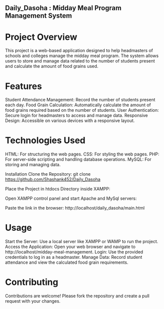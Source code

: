 ## Daily_Dasoha : Midday Meal Program Management System
# Project Overview
This project is a web-based application designed to help headmasters of schools and colleges manage the midday meal program. The system allows users to store and manage data related to the number of students present and calculate the amount of food grains used.

# Features
Student Attendance Management: Record the number of students present each day.
Food Grain Calculation: Automatically calculate the amount of food grains required based on the number of students.
User Authentication: Secure login for headmasters to access and manage data.
Responsive Design: Accessible on various devices with a responsive layout.

# Technologies Used
HTML: For structuring the web pages.
CSS: For styling the web pages.
PHP: For server-side scripting and handling database operations.
MySQL: For storing and managing data.

Installation
Clone the Repository: git clone https://github.com/Shashank452/Daily_Dasoha

Place the Project in htdocs Directory inside XAMPP:

Open XAMPP control panel and start Apache and MySql servers:

Paste the link in the browser: http://localhost/daily_dasoha/main.html

# Usage
Start the Server:
Use a local server like XAMPP or WAMP to run the project.
Access the Application:
Open your web browser and navigate to http://localhost/midday-meal-management.
Login:
Use the provided credentials to log in as a headmaster.
Manage Data:
Record student attendance and view the calculated food grain requirements.

# Contributing
Contributions are welcome! Please fork the repository and create a pull request with your changes.

